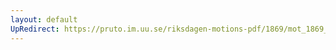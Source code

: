 ```yaml
---
layout: default
UpRedirect: https://pruto.im.uu.se/riksdagen-motions-pdf/1869/mot_1869__ak__65/mot_1869__ak__65-002.pdf
---
```


